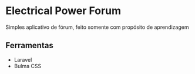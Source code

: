 # Electrical Power Forum

Simples aplicativo de fórum, feito somente com propósito de aprendizagem

## Ferramentas

* Laravel
* Bulma CSS
